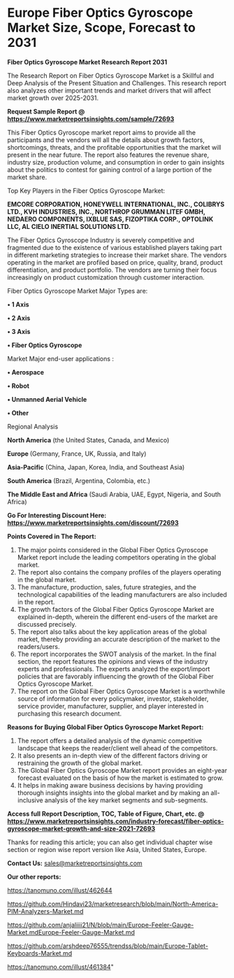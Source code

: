 # Europe Fiber Optics Gyroscope Market Size, Scope, Forecast to 2031

<strong>Fiber Optics Gyroscope Market Research Report 2031</strong>

The Research Report on Fiber Optics Gyroscope Market is a Skillful and Deep Analysis of the Present Situation and Challenges. This research report also analyzes other important trends and market drivers that will affect market growth over 2025-2031.

<strong>Request Sample Report @ <a href=https://www.marketreportsinsights.com/sample/72693>https://www.marketreportsinsights.com/sample/72693</a></strong>

This Fiber Optics Gyroscope market report aims to provide all the participants and the vendors will all the details about growth factors, shortcomings, threats, and the profitable opportunities that the market will present in the near future. The report also features the revenue share, industry size, production volume, and consumption in order to gain insights about the politics to contest for gaining control of a large portion of the market share.

Top Key Players in the Fiber Optics Gyroscope Market:

<strong>EMCORE CORPORATION, HONEYWELL INTERNATIONAL, INC., COLIBRYS LTD., KVH INDUSTRIES, INC., NORTHROP GRUMMAN LITEF GMBH, NEDAERO COMPONENTS, IXBLUE SAS, FIZOPTIKA CORP., OPTOLINK LLC, AL CIELO INERTIAL SOLUTIONS LTD.</strong>

The Fiber Optics Gyroscope Industry is severely competitive and fragmented due to the existence of various established players taking part in different marketing strategies to increase their market share. The vendors operating in the market are profiled based on price, quality, brand, product differentiation, and product portfolio. The vendors are turning their focus increasingly on product customization through customer interaction.

Fiber Optics Gyroscope Market Major Types are:

<strong>• 1 Axis

• 2 Axis

• 3 Axis

• Fiber Optics Gyroscope</strong>

Market Major end-user applications :

<strong>• Aerospace

• Robot

• Unmanned Aerial Vehicle

• Other</strong>

Regional Analysis

</u><strong><b>North America</b></strong> (the United States, Canada, and Mexico)

<strong><b>Europe </b></strong>(Germany, France, UK, Russia, and Italy)

<strong><b>Asia-Pacific</b></strong> (China, Japan, Korea, India, and Southeast Asia)

<strong><b>South America</b></strong> (Brazil, Argentina, Colombia, etc.)

<strong><b>The Middle East and Africa</b></strong> (Saudi Arabia, UAE, Egypt, Nigeria, and South Africa)

<strong>Go For Interesting Discount Here: <a href=https://www.marketreportsinsights.com/discount/72693>https://www.marketreportsinsights.com/discount/72693</a></strong>

<strong>Points Covered in The Report:</strong>
<ol>
  <li>The major points considered in the Global Fiber Optics Gyroscope Market report include the leading competitors operating in the global market.</li>
  <li>The report also contains the company profiles of the players operating in the global market.</li>
  <li>The manufacture, production, sales, future strategies, and the technological capabilities of the leading manufacturers are also included in the report.</li>
  <li>The growth factors of the Global Fiber Optics Gyroscope Market are explained in-depth, wherein the different end-users of the market are discussed precisely.</li>
  <li>The report also talks about the key application areas of the global market, thereby providing an accurate description of the market to the readers/users.</li>
  <li>The report incorporates the SWOT analysis of the market. In the final section, the report features the opinions and views of the industry experts and professionals. The experts analyzed the export/import policies that are favorably influencing the growth of the Global Fiber Optics Gyroscope Market.</li>
  <li>The report on the Global Fiber Optics Gyroscope Market is a worthwhile source of information for every policymaker, investor, stakeholder, service provider, manufacturer, supplier, and player interested in purchasing this research document.</li>
</ol>
<strong>Reasons for Buying Global Fiber Optics Gyroscope Market Report:</strong>

<ol>
  <li>The report offers a detailed analysis of the dynamic competitive landscape that keeps the reader/client well ahead of the competitors.</li>
  <li>It also presents an in-depth view of the different factors driving or restraining the growth of the global market.</li>
  <li>The Global Fiber Optics Gyroscope Market report provides an eight-year forecast evaluated on the basis of how the market is estimated to grow.</li>
  <li>It helps in making aware business decisions by having providing thorough insights insights into the global market and by making an all-inclusive analysis of the key market segments and sub-segments.</li>
</ol>
<strong>Access full Report Description, TOC, Table of Figure, Chart, etc. @ <a href=https://www.marketreportsinsights.com/industry-forecast/fiber-optics-gyroscope-market-growth-and-size-2021-72693>https://www.marketreportsinsights.com/industry-forecast/fiber-optics-gyroscope-market-growth-and-size-2021-72693</a></strong>


Thanks for reading this article; you can also get individual chapter wise section or region wise report version like Asia, United States, Europe.

<strong>Contact Us:</strong>
sales@marketreportsinsights.com

<strong>Our other reports:</strong>

<a href=https://tanomuno.com/illust/462644>https://tanomuno.com/illust/462644</a>

<a href=https://github.com/Hindavi23/marketresearch/blob/main/North-America-PIM-Analyzers-Market.md>https://github.com/Hindavi23/marketresearch/blob/main/North-America-PIM-Analyzers-Market.md</a>

<a href=https://github.com/anjaliiii21/N/blob/main/Europe-Feeler-Gauge-Market.mdEurope-Feeler-Gauge-Market.md>https://github.com/anjaliiii21/N/blob/main/Europe-Feeler-Gauge-Market.mdEurope-Feeler-Gauge-Market.md</a>

<a href=https://github.com/arshdeep76555/trendss/blob/main/Europe-Tablet-Keyboards-Market.md>https://github.com/arshdeep76555/trendss/blob/main/Europe-Tablet-Keyboards-Market.md</a>

<a href=https://tanomuno.com/illust/461384>https://tanomuno.com/illust/461384</a>"
